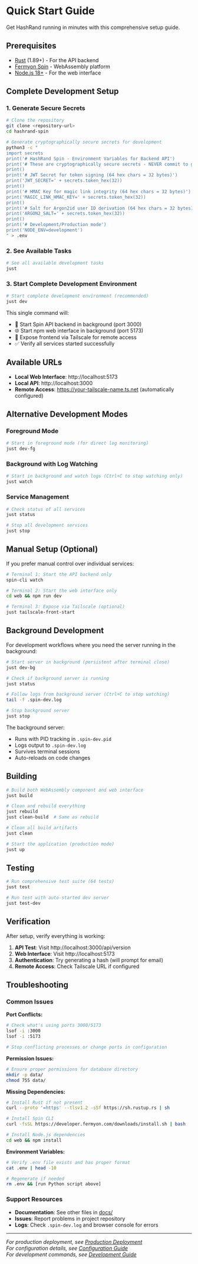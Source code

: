 # Quick Start Guide

Get HashRand running in minutes with this comprehensive setup guide.

## Prerequisites

- [Rust](https://rustup.rs/) (1.89+) - For the API backend
- [Fermyon Spin](https://developer.fermyon.com/spin/v2/install) - WebAssembly platform
- [Node.js 18+](https://nodejs.org/) - For the web interface

## Complete Development Setup

### 1. Generate Secure Secrets

```bash
# Clone the repository
git clone <repository-url>
cd hashrand-spin

# Generate cryptographically secure secrets for development
python3 -c "
import secrets
print('# HashRand Spin - Environment Variables for Backend API')
print('# These are cryptographically secure secrets - NEVER commit to git')
print()
print('# JWT Secret for token signing (64 hex chars = 32 bytes)')
print('JWT_SECRET=' + secrets.token_hex(32))
print()
print('# HMAC Key for magic link integrity (64 hex chars = 32 bytes)')
print('MAGIC_LINK_HMAC_KEY=' + secrets.token_hex(32))
print()
print('# Salt for Argon2id user ID derivation (64 hex chars = 32 bytes)')
print('ARGON2_SALT=' + secrets.token_hex(32))
print()
print('# Development/Production mode')
print('NODE_ENV=development')
" > .env
```

### 2. See Available Tasks

```bash
# See all available development tasks
just
```

### 3. Start Complete Development Environment

```bash
# Start complete development environment (recommended)
just dev
```

This single command will:
- 🚀 Start Spin API backend in background (port 3000)
- 🌐 Start npm web interface in background (port 5173) 
- 🔗 Expose frontend via Tailscale for remote access
- ✅ Verify all services started successfully

## Available URLs

- **Local Web Interface**: http://localhost:5173
- **Local API**: http://localhost:3000
- **Remote Access**: https://your-tailscale-name.ts.net (automatically configured)

## Alternative Development Modes

### Foreground Mode
```bash
# Start in foreground mode (for direct log monitoring)
just dev-fg
```

### Background with Log Watching
```bash
# Start in background and watch logs (Ctrl+C to stop watching only)
just watch
```

### Service Management
```bash
# Check status of all services
just status

# Stop all development services
just stop
```

## Manual Setup (Optional)

If you prefer manual control over individual services:

```bash
# Terminal 1: Start the API backend only
spin-cli watch

# Terminal 2: Start the web interface only
cd web && npm run dev

# Terminal 3: Expose via Tailscale (optional)
just tailscale-front-start
```

## Background Development

For development workflows where you need the server running in the background:

```bash
# Start server in background (persistent after terminal close)
just dev-bg

# Check if background server is running
just status

# Follow logs from background server (Ctrl+C to stop watching)
tail -f .spin-dev.log

# Stop background server
just stop
```

The background server:
- Runs with PID tracking in `.spin-dev.pid`
- Logs output to `.spin-dev.log`
- Survives terminal sessions
- Auto-reloads on code changes

## Building

```bash
# Build both WebAssembly component and web interface
just build

# Clean and rebuild everything
just rebuild
just clean-build  # Same as rebuild

# Clean all build artifacts
just clean

# Start the application (production mode)
just up
```

## Testing

```bash
# Run comprehensive test suite (64 tests)
just test

# Run test with auto-started dev server
just test-dev
```

## Verification

After setup, verify everything is working:

1. **API Test**: Visit http://localhost:3000/api/version
2. **Web Interface**: Visit http://localhost:5173
3. **Authentication**: Try generating a hash (will prompt for email)
4. **Remote Access**: Check Tailscale URL if configured

## Troubleshooting

### Common Issues

**Port Conflicts:**
```bash
# Check what's using ports 3000/5173
lsof -i :3000
lsof -i :5173

# Stop conflicting processes or change ports in configuration
```

**Permission Issues:**
```bash
# Ensure proper permissions for database directory
mkdir -p data/
chmod 755 data/
```

**Missing Dependencies:**
```bash
# Install Rust if not present
curl --proto '=https' --tlsv1.2 -sSf https://sh.rustup.rs | sh

# Install Spin CLI
curl -fsSL https://developer.fermyon.com/downloads/install.sh | bash

# Install Node.js dependencies
cd web && npm install
```

**Environment Variables:**
```bash
# Verify .env file exists and has proper format
cat .env | head -10

# Regenerate if needed
rm .env && [run Python script above]
```

### Support Resources

- **Documentation**: See other files in [docs/](../README.md)
- **Issues**: Report problems in project repository
- **Logs**: Check `.spin-dev.log` and browser console for errors

---

*For production deployment, see [Production Deployment](./production.md)*  
*For configuration details, see [Configuration Guide](./configuration.md)*  
*For development commands, see [Development Guide](./development.md)*